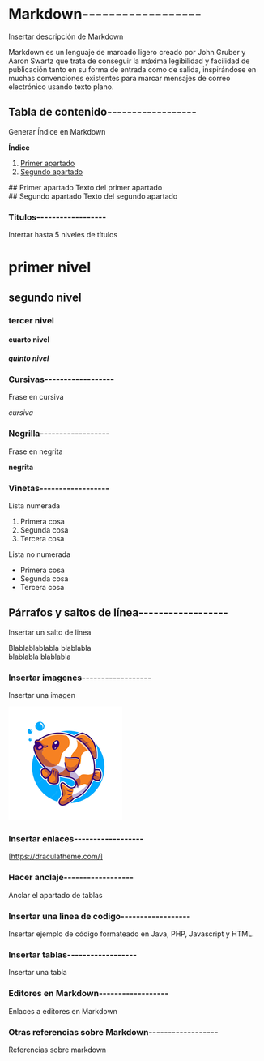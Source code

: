 
# Markdown------------------

Insertar descripción de Markdown

Markdown es un lenguaje de marcado ligero creado por John Gruber y Aaron Swartz que trata de conseguir la máxima legibilidad y facilidad de publicación tanto en su forma de entrada como de salida, inspirándose en muchas convenciones existentes para marcar mensajes de correo electrónico usando texto plano.

## Tabla de contenido------------------

Generar Índice en Markdown 

**Índice**
1. [Primer apartado](#id1)
2. [Segundo apartado](#id2)
<div id='id1' >
## Primer apartado  
Texto del primer apartado
<div id='id2' >
## Segundo apartado
Texto del segundo apartado


### Titulos------------------


Intertar hasta 5 niveles de títulos

# primer nivel
## segundo nivel
### tercer nivel
#### cuarto nivel
##### quinto nivel

### Cursivas------------------

Frase en cursiva 

*cursiva*

### Negrilla------------------

Frase en negrita

**negrita**

### Vinetas------------------

Lista numerada

1. Primera cosa
2. Segunda cosa
3. Tercera cosa


Lista no numerada

- Primera cosa
- Segunda cosa
- Tercera cosa



## Párrafos y saltos de línea------------------

Insertar un salto de linea

Blablablablabla blablabla   
blablabla blablabla

### Insertar imagenes------------------

Insertar una imagen 

![no funsiona](/img/download.png)


### Insertar enlaces------------------

[https://draculatheme.com/]

### Hacer anclaje------------------

Anclar el apartado de tablas 

### Insertar una linea de codigo------------------

Insertar ejemplo de código formateado en Java, PHP, Javascript y HTML. 

### Insertar tablas------------------

Insertar una tabla 

### Editores en Markdown------------------

Enlaces a editores en Markdown 

### Otras referencias sobre Markdown------------------

Referencias sobre markdown 

